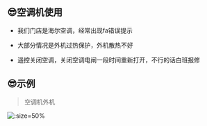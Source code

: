 ## 😎空调机使用

* 我们门店是海尔空调，经常出现fa错误提示

* 大部分情况是外机过热保护，外机散热不好

* 遥控关闭空调，关闭空调电闸一段时间重新打开，不行的话白班报修

## 😎示例

> 空调机外机

![](https://gitee.com/GaloisFields/WORKFLOWS4COMPANY/raw/master/resources/pic/equipment/外机空调.jpeg ':size=50%')
